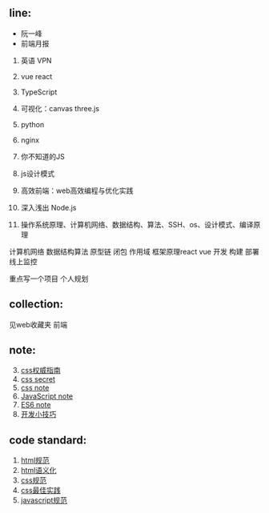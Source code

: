 ## line:
- 阮一峰
- 前端月报

1. 英语 VPN
3. vue react
4. TypeScript
6. 可视化：canvas three.js
4. python
5. nginx


1. 你不知道的JS
1. js设计模式
3. 高效前端：web高效编程与优化实践
3. 深入浅出 Node.js
5. 操作系统原理、计算机网络、数据结构、算法、SSH、os、设计模式、编译原理

计算机网络 数据结构算法
原型链 闭包 作用域
框架原理react vue
开发 构建 部署 线上监控

重点写一个项目
个人规划


## collection:
见web收藏夹 前端

## note:
3. [css权威指南](https://github.com/15754600159/my-practice/blob/master/04%20note/css%E6%9D%83%E5%A8%81%E6%8C%87%E5%8D%97%20note.md)
3. [css secret](https://github.com/15754600159/my-practice/blob/master/04%20note/css%20secret.md)
1. [css note](https://github.com/15754600159/my-practice/blob/master/04%20note/css%20note.md)
2. [JavaScript note](https://github.com/15754600159/my-practice/blob/master/04%20note/JavaScript%20note.md)
3. [ES6 note](https://github.com/15754600159/my-practice/blob/master/04%20note/ES6%20note.md)
4. [开发小技巧](https://github.com/15754600159/my-practice/blob/master/04%20note/%E5%BC%80%E5%8F%91%E5%B0%8F%E6%8A%80%E5%B7%A7.md)

## code standard:

1. [html规范](https://github.com/15754600159/my-practice/blob/master/04%20note/code%20standard/html.md)
2. [html语义化](https://github.com/15754600159/my-practice/blob/master/04%20note/code%20standard/html%20semantics.md)
3. [css规范](https://github.com/15754600159/my-practice/blob/master/04%20note/code%20standard/css.md)
4. [css最佳实践](https://github.com/15754600159/my-practice/blob/master/04%20note/code%20standard/css%20best%20practice.md)
5. [javascript规范](https://github.com/15754600159/my-practice/blob/master/04%20note/code%20standard/javascript.md)




